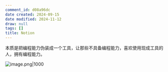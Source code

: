 ```yaml
---
comment_id: d08a96dc
date created: 2024-09-15
date modified: 2024-11-12
draw: null
tags: []
title: Notion
---
```

本质是把编程能力伪装成一个工具，让那些不具备编程能力，喜欢使用现成工具的人，拥有编程能力。

![image.png|1000](https://imagehosting4picgo.oss-cn-beijing.aliyuncs.com/imagehosting/fix-dir%2Fpicgo%2Fpicgo-clipboard-images%2F2024%2F09%2F15%2F20-07-45-81a347d698a3de505d2e468224882e77-202409152007963-b274cf.png)
